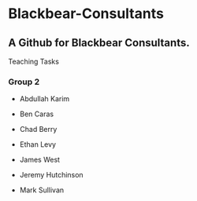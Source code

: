 # Blackbear-Consultants
## A Github for Blackbear Consultants.
Teaching Tasks
### Group 2

- Abdullah Karim

- Ben Caras

- Chad Berry

- Ethan Levy

- James West

- Jeremy Hutchinson

- Mark Sullivan


